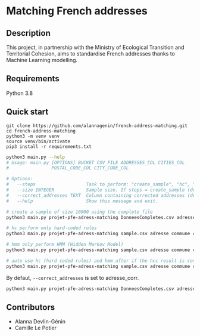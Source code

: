 # Matching French addresses

## Description

This project, in partnership with the Ministry of Ecological Transition and Territorial Cohesion, aims to standardise French addresses thanks to Machine Learning modelling.

## Requirements

Python 3.8

## Quick start

```shell
git clone https://github.com/alannagenin/french-address-matching.git
cd french-address-matching
python3 -m venv venv
source venv/bin/activate
pip3 install -r requirements.txt
```


```bash
python3 main.py --help
# Usage: main.py [OPTIONS] BUCKET CSV_FILE ADDRESSES_COL CITIES_COL
#                POSTAL_CODE_COL CITY_CODE_COL

# Options:
#   --steps                   Task to perform: "create_sample", "hc", "hmm", "auto" (default "auto")
#   --size INTEGER            Sample size. If steps = create_sample (default 1000)
#   --correct_addresses TEXT  Column containing corrected addresses (default "adresse_corr")
#   --help                    Show this message and exit.
```

```bash
# create a sample of size 10000 using the complete file
python3 main.py projet-pfe-adress-matching DonneesCompletes.csv adresse commune cp_corr CODGEO_2021 --steps create_sample --size 10000
```

```bash
# hc perform only hard-coded rules
python3 main.py projet-pfe-adress-matching sample.csv adresse commune cp_corr CODGEO_2021 --steps hc
```
```bash
# hmm only perform HMM (Hidden Markov Model)
python3 main.py projet-pfe-adress-matching sample.csv adresse commune cp_corr CODGEO_2021 --steps hmm
```

```bash
# auto use hc (hard coded rules) and hmm after if the hcc result is considered incorrect for an address
python3 main.py projet-pfe-adress-matching sample.csv adresse commune cp_corr CODGEO_2021 --steps auto
```

By defaut, `--correct_addresses` is set to adresse_corr.

```bash
python3 main.py projet-pfe-adress-matching DonneesCompletes.csv adresse commune cp_corr CODGEO_2021 --correct_addresses adresse_corr
```


## Contributors

* Alanna Devlin-Génin
* Camille Le Potier